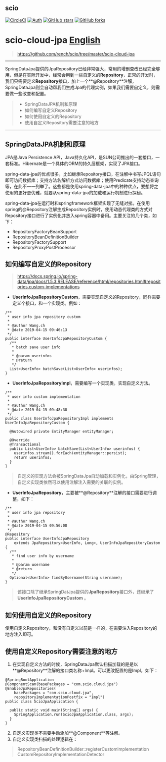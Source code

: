 ## scio
[![CircleCI](https://circleci.com/gh/rench/scio.svg?style=svg)](https://circleci.com/gh/rench/scio)
[![Auth](https://img.shields.io/badge/Author-Wang.ch-blue.svg)](https://xuankejia.cn)
[![GitHub stars](https://img.shields.io/github/stars/rench/scio.svg?style=social&label=Stars)](https://github.com/rench/scio)
[![GitHub forks](https://img.shields.io/github/forks/rench/scio.svg?style=social&label=Fork)](https://github.com/rench/scio)

# scio-cloud-jpa [English](https://github.com/rench/scio/tree/master/scio-cloud-jpa/README.md)
> https://github.com/rench/scio/tree/master/scio-cloud-jpa
------

SpringDataJpa提供的JpaRepository已经非常强大，常用的增删查改已经完全够用，但是在实际开发中，经常会用到一些自定义的**Repository**，正常的开发时，我们只需要定义**Repository**接口，加上一个**@Repository**注解，SpringDataJpa则会自动帮我们生成Jpa的代理实例，如果我们需要自定义，则需要做一些改变和配置。

> * SpringDataJPA机制和原理
> * 如何编写自定义Repository
> * 如何使用自定义的Repository
> * 使用自定义Repository需要注意的地方

------

## SpringDataJPA机制和原理

JPA是Java Persistence API，Java持久化API，是SUN公司推出的一套接口，一套标准。Hibernate是一个具体的ORM的持久层框架，实现了JPA接口。

spring-data-jpa的优点很多，比如继承Repository接口，在注解中书写JPQL语句即可访问数据库；支持方法名解析方式访问数据库；使用Predicate支持动态查询等，在此不一一列举了。这些都是使用spring-data-jpa中的种种优点，要想将之使用的更好更优雅，就要从spring-data-jpa的加载和运行机制进行探秘。

spring-data-jpa在运行时和springframework框架实现了无缝对接。在使用spring的@Repository注解生成Repository实例时，使用动态代理类的方式对Repository接口进行了实例化并放入spring容器中备用。主要关注的几个类，如下：

- RepositoryFactoryBeanSupport
- RepositoryBeanDefinitionBuilder
- RepositoryFactorySupport
- RepositoryProxyPostProcessor

## 如何编写自定义的Repository
> https://docs.spring.io/spring-data/jpa/docs/1.5.3.RELEASE/reference/html/repositories.html#repositories.custom-implementations

- **UserInfoJpaRepositoryCustom**，需要实现自定义的Repository，同样需要定义个接口，和一个实现类。例如：

```
/**
 * user info jpa repository custom
 *
 * @author Wang.ch
 * @date 2019-04-15 09:46:13
 */
public interface UserInfoJpaRepositoryCustom {
  /**
   * batch save user info
   *
   * @param userinfos
   * @return
   */
  List<UserInfo> batchSave(List<UserInfo> userinfos);
}
```
- **UserInfoJpaRepositoryImpl**，需要编写一个实现类，实现自定义方法。
```
/**
 * user info custom implementation
 *
 * @author Wang.ch
 * @date 2019-04-15 09:48:38
 */
public class UserInfoJpaRepositoryImpl implements UserInfoJpaRepositoryCustom {

  @Autowired private EntityManager entityManager;

  @Override
  @Transactional
  public List<UserInfo> batchSave(List<UserInfo> userinfos) {
    userinfos.stream().forEach(entityManager::persist);
    return userinfos;
  }
}
```
> 自定义的实现方法会被SpringDataJpa自动加载和实例化，由Spring管理，自定义实现类依然可以使用注解注入需要的关联的实例。
- **UserInfoJpaRepository**，主要被**@Repository**注解的接口需要进行调整，如下：
```
/**
 * user info jpa repository
 *
 * @author Wang.ch
 * @date 2019-04-15 09:56:08
 */
@Repository
public interface UserInfoJpaRepository
    extends JpaRepository<UserInfo, Long>, UserInfoJpaRepositoryCustom {
  /**
   * find user info by username
   *
   * @param username
   * @return
   */
  Optional<UserInfo> findByUsername(String username);
}
```
> 该接口除了继承SpringDatJpa提供的**JpaRepository**接口外，还继承了**UserInfoJpaRepositoryCustom**
。

## 如何使用自定义的Repository

使用自定义Repository，和没有自定义以前是一样的，在需要注入Repository的地方注入即可。

## 使用自定义Repository需要注意的地方

1. 在实现自定义方法的时候，SpringDataJpa默认扫描加载的是是以**@Repository**注解的接口类名称+Impl。可以更改配置的是Impl，如下：
```
@SpringBootApplication
@ComponentScan(basePackages = "com.scio.cloud.jpa")
@EnableJpaRepositories(
    basePackages = "com.scio.cloud.jpa",
    repositoryImplementationPostfix = "Impl")
public class ScioJpaApplication {

  public static void main(String[] args) {
    SpringApplication.run(ScioJpaApplication.class, args);
  }
}
```
2. 自定义实现类不需要手动添加**@Component**等注解。
3. 自定义实现类扫描的处理逻辑在：
> RepositoryBeanDefinitionBuilder::registerCustomImplementation
> CustomRepositoryImplementationDetector